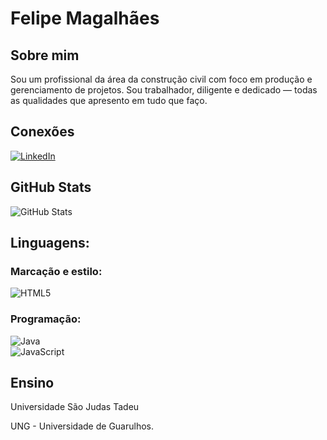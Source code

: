 # Felipe Magalhães

## Sobre mim
Sou um profissional da área da construção civil com foco em produção e gerenciamento de projetos. Sou trabalhador, diligente e dedicado — todas as qualidades que apresento em tudo que faço.

## Conexões

[![LinkedIn](https://img.shields.io/badge/LinkedIn-000?style=for-the-badge&logo=linkedin&logoColor=0E76A8)](https://www.linkedin.com/in/felipe-magalhaes-arq//)


## GitHub Stats

![GitHub Stats](https://github-readme-stats.vercel.app/api?username=Felipe-Magalhaes-A-Carneiro&theme=transparent&bg_color=000&border_color=30A3DC&show_icons=true&icon_color=30A3DC&title_color=E94D5F&text_color=FFF)



## Linguagens:
### Marcação e estilo:
![HTML5](https://img.shields.io/badge/HTML5-000?style=for-the-badge&logo=html5)

### Programação:

![Java](https://img.shields.io/badge/Java-000?style=for-the-badge&logo=java) 	
![JavaScript](https://img.shields.io/badge/JavaScript-000?style=for-the-badge&logo=javascript)


## Ensino

Universidade São Judas Tadeu

UNG - Universidade de Guarulhos.



